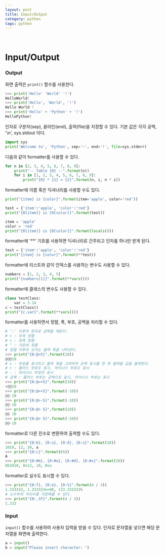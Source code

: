 ```yaml
---
layout: post
title: Input/Output
category: python
tags: python
---
```


&nbsp;

# Input/Output

### Output

화면 출력은 `print()` 함수를 사용한다.

```python
>>> print('Hello' 'World' '!')
HelloWorld!
>>> print('Hello', 'World', '!')
Hello World !
>>> print('Hello' + 'Python' + '!')
HelloPython!
```

인자로 구분자(sep), 끝라인(end), 출력(file)을 지정할 수 있다. 기본 값은 각각 공백, '\n', sys.stdout 이다.

```python
import sys
print('Welcome to', 'Python', sep='~', end='!', file=sys.stderr)
```

다음과 같이 formatter를 사용할 수 있다.

```python
for n in [2, 3, 4, 5, 6, 7, 8, 9]:
    print("-- Table {0} --".format(n))
    for i in [1, 2, 3, 4, 5, 6, 7, 8, 9]:
        print("{0} * {1} = {2}".format(n, i, n * i))       
```

formatter에 이름 혹은 딕셔너리를 사용할 수도 있다.

```python
print("{item} is {color}".format(item='apple', color='red'))        

test = {'item':'apple', 'color':'red'}
print("{0[item]} is {0[color]}".format(test))

item = 'apple'
color = 'red'
print("{0[item]} is {0[color]}".format(locals()))
```

formatter에 '**' 기호를 사용하면 딕셔너리로 간주되고 인자를 하나만 받게 된다.

```python
test = {'item':'apple', 'color':'red'}
print("{item} is {color}".format(**test))
```

formatter에 리스트와 같이 인덱스를 사용하는 변수도 사용할 수 있다.

```python
numbers = [1, 2, 3, 4, 5]
print("{numbers[1]}".format(**vars()))
```

formatter에 클래스의 변수도 사용할 수 있다.

```python
class testClass:
    var = 3.14
c = testClass()
print("{c.var}".format(**vars()))
```

formatter를 사용하면서 정렬, 폭, 부호, 공백을 처리할 수 있다.

```python
# ':' 이후의 문자로 공백을 채운다.
# > : 우측 정렬
# < : 좌측 정렬
# ^ : 가운데 정렬
# 정렬 이후의 숫자는 출력 폭을 나타낸다.
>>> print("{0:@>5}".format(10))
@@@10
# = : 부호를 표시하고 출력 폭을 고려하여 공백 표시를 한 후 출력될 값을 출력한다.
# + : 플러스 부호도 표시, 마이너스 부호도 표시
# - : 마이너스 부호만 표시
# 공백 : 플러스 부호는 공백으로 표시, 마이너스 부호는 표시
>>> print("{0:@=+5}".format(10))
+@@10
>>> print("{0:@>+5}".format(-10))
@@-10
>>> print("{0:@>-5}".format(-10))
@@-10
>>> print("{0:@> 5}".format(10))
@@ 10
>>> print("{0:@> 5}".format(-10))
@@-10
```

formatter로 다른 진수로 변환하여 출력할 수도 있다.

```python
>>> print("{0:b}, {0:o}, {0:d}, {0:x}".format(10))
1010, 12, 10, a
>>> print("{0:c}".format(65))
A
>>> print("{0:#b}, {0:#o}, {0:#d}, {0:#x}".format(10))
0b1010, 0o12, 10, 0xa
```

formatter로 실수도 표시할 수 있다.

```python
>>> print("{0:f}, {0:e}, {0:%}".format(4 / 3))
1.333333, 1.333333e+00, 133.333333%
# 소수부의 자리수를 지정해줄 수 있다.
>>> print("{0:.3f}".format(4 / 3))
1.333
```

### Input

`input()` 함수를 사용하여 사용자 입력을 받을 수 있다. 인자로 문자열을 넣으면 해당 문자열을 화면에 출력한다.

```python
a = input()
b = input("Please insert character: ")
```

